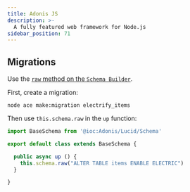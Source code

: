 ```yaml
---
title: Adonis JS
description: >-
  A fully featured web framework for Node.js
sidebar_position: 71
---
```


## Migrations

Use the [`raw` method on the `Schema Builder`](https://docs.adonisjs.com/reference/database/schema-builder#raw).

First, create a migration:

```shell
node ace make:migration electrify_items
```

Then use `this.schema.raw` in the `up` function:

```javascript
import BaseSchema from '@ioc:Adonis/Lucid/Schema'

export default class extends BaseSchema {

  public async up () {
    this.schema.raw("ALTER TABLE items ENABLE ELECTRIC")
  }

}

```
